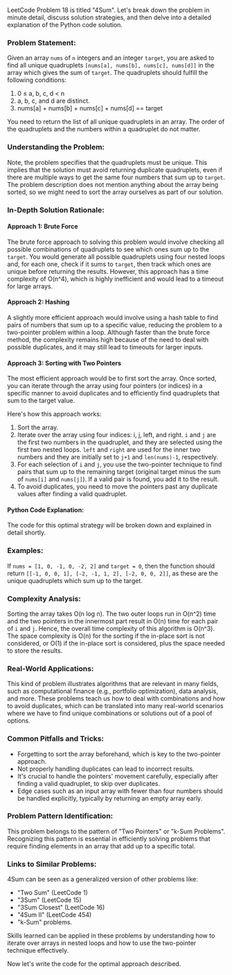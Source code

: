 LeetCode Problem 18 is titled "4Sum". Let's break down the problem in minute detail, discuss solution strategies, and then delve into a detailed explanation of the Python code solution.

### Problem Statement:

Given an array `nums` of `n` integers and an integer `target`, you are asked to find all unique quadruplets `[nums[a], nums[b], nums[c], nums[d]]` in the array which gives the sum of `target`. The quadruplets should fulfill the following conditions:

1. 0 ≤ a, b, c, d < n
2. a, b, c, and d are distinct.
3. nums[a] + nums[b] + nums[c] + nums[d] == target

You need to return the list of all unique quadruplets in an array. The order of the quadruplets and the numbers within a quadruplet do not matter.

### Understanding the Problem:

Note, the problem specifies that the quadruplets must be unique. This implies that the solution must avoid returning duplicate quadruplets, even if there are multiple ways to get the same four numbers that sum up to `target`. The problem description does not mention anything about the array being sorted, so we might need to sort the array ourselves as part of our solution.

### In-Depth Solution Rationale:

#### Approach 1: Brute Force

The brute force approach to solving this problem would involve checking all possible combinations of quadruplets to see which ones sum up to the `target`. You would generate all possible quadruplets using four nested loops and, for each one, check if it sums to `target`, then track which ones are unique before returning the results. However, this approach has a time complexity of O(n^4), which is highly inefficient and would lead to a timeout for large arrays.

#### Approach 2: Hashing

A slightly more efficient approach would involve using a hash table to find pairs of numbers that sum up to a specific value, reducing the problem to a two-pointer problem within a loop. Although faster than the brute force method, the complexity remains high because of the need to deal with possible duplicates, and it may still lead to timeouts for larger inputs.

#### Approach 3: Sorting with Two Pointers

The most efficient approach would be to first sort the array. Once sorted, you can iterate through the array using four pointers (or indices) in a specific manner to avoid duplicates and to efficiently find quadruplets that sum to the target value. 

Here's how this approach works:

1. Sort the array.
2. Iterate over the array using four indices: i, j, left, and right. `i` and `j` are the first two numbers in the quadruplet, and they are selected using the first two nested loops. `left` and `right` are used for the inner two numbers and they are initially set to `j+1` and `len(nums)-1`, respectively.
3. For each selection of `i` and `j`, you use the two-pointer technique to find pairs that sum up to the remaining target (original target minus the sum of `nums[i]` and `nums[j]`). If a valid pair is found, you add it to the result.
4. To avoid duplicates, you need to move the pointers past any duplicate values after finding a valid quadruplet.

#### Python Code Explanation:

The code for this optimal strategy will be broken down and explained in detail shortly.

### Examples:

If `nums = [1, 0, -1, 0, -2, 2]` and `target = 0`, then the function should return `[[-1, 0, 0, 1], [-2, -1, 1, 2], [-2, 0, 0, 2]]`, as these are the unique quadruplets which sum up to the target.

### Complexity Analysis:

Sorting the array takes O(n log n). The two outer loops run in O(n^2) time and the two pointers in the innermost part result in O(n) time for each pair of `i` and `j`. Hence, the overall time complexity of this algorithm is O(n^3). The space complexity is O(n) for the sorting if the in-place sort is not considered, or O(1) if the in-place sort is considered, plus the space needed to store the results.

### Real-World Applications:

This kind of problem illustrates algorithms that are relevant in many fields, such as computational finance (e.g., portfolio optimization), data analysis, and more. These problems teach us how to deal with combinations and how to avoid duplicates, which can be translated into many real-world scenarios where we have to find unique combinations or solutions out of a pool of options.

### Common Pitfalls and Tricks:

- Forgetting to sort the array beforehand, which is key to the two-pointer approach.
- Not properly handling duplicates can lead to incorrect results.
- It's crucial to handle the pointers' movement carefully, especially after finding a valid quadruplet, to skip over duplicates.
- Edge cases such as an input array with fewer than four numbers should be handled explicitly, typically by returning an empty array early.

### Problem Pattern Identification:

This problem belongs to the pattern of "Two Pointers" or "k-Sum Problems". Recognizing this pattern is essential in efficiently solving problems that require finding elements in an array that add up to a specific total.

### Links to Similar Problems:

4Sum can be seen as a generalized version of other problems like:

- "Two Sum" (LeetCode 1)
- "3Sum" (LeetCode 15)
- "3Sum Closest" (LeetCode 16)
- "4Sum II" (LeetCode 454)
- "k-Sum" problems.

Skills learned can be applied in these problems by understanding how to iterate over arrays in nested loops and how to use the two-pointer technique effectively.

Now let's write the code for the optimal approach described.